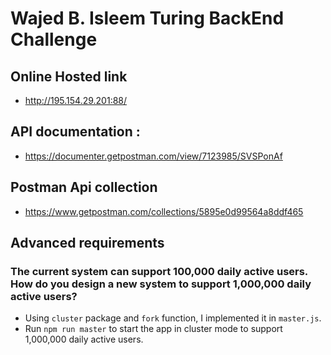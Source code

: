 # Wajed B. Isleem Turing BackEnd Challenge

## Online Hosted link
  * http://195.154.29.201:88/

## API documentation :
  * https://documenter.getpostman.com/view/7123985/SVSPonAf

## Postman Api collection
  * https://www.getpostman.com/collections/5895e0d99564a8ddf465
  
## Advanced requirements
  ### The current system can support 100,000 daily active users. How do you design a new system to support 1,000,000 daily active users?
  * Using `cluster` package and `fork` function, I implemented it in `master.js`.
  * Run `npm run master` to start the app in cluster mode to support 1,000,000 daily active users.
